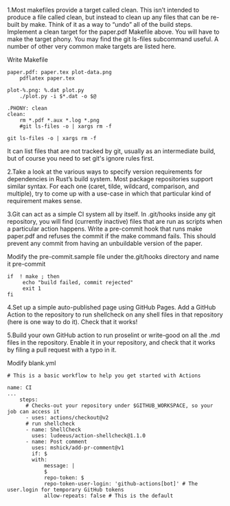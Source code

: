 1.Most makefiles provide a target called clean. This isn’t intended to produce a file called clean, but instead to clean up any files that can be re-built by make. Think of it as a way to “undo” all of the build steps. Implement a clean target for the paper.pdf Makefile above. You will have to make the target phony. You may find the git ls-files subcommand useful. A number of other very common make targets are listed here.

Write Makefile
```
paper.pdf: paper.tex plot-data.png
	pdflatex paper.tex

plot-%.png: %.dat plot.py
	./plot.py -i $*.dat -o $@

.PHONY: clean
clean:
	rm *.pdf *.aux *.log *.png
	#git ls-files -o | xargs rm -f
```

```shell
git ls-files -o | xargs rm -f 
```
It can list files that are not tracked by git, usually as an intermediate build, but of course you need to set git's ignore rules first.


2.Take a look at the various ways to specify version requirements for dependencies in Rust’s build system. Most package repositories support similar syntax. For each one (caret, tilde, wildcard, comparison, and multiple), try to come up with a use-case in which that particular kind of requirement makes sense.

3.Git can act as a simple CI system all by itself. In .git/hooks inside any git repository, you will find (currently inactive) files that are run as scripts when a particular action happens. Write a pre-commit hook that runs make paper.pdf and refuses the commit if the make command fails. This should prevent any commit from having an unbuildable version of the paper.

Modify the pre-commit.sample file under the.git/hooks directory and name it pre-commit
```
if  ! make ; then
     echo "build failed, commit rejected"
     exit 1
fi
```

4.Set up a simple auto-published page using GitHub Pages. Add a GitHub Action to the repository to run shellcheck on any shell files in that repository (here is one way to do it). Check that it works!

5.Build your own GitHub action to run proselint or write-good on all the .md files in the repository. Enable it in your repository, and check that it works by filing a pull request with a typo in it.

Modify blank.yml
```
# This is a basic workflow to help you get started with Actions

name: CI
...
    steps:
      # Checks-out your repository under $GITHUB_WORKSPACE, so your job can access it
      - uses: actions/checkout@v2
      # run shellcheck
      - name: ShellCheck
        uses: ludeeus/action-shellcheck@1.1.0
      - name: Post comment
        uses: mshick/add-pr-comment@v1
        if: $
        with:
            message: |
            $
            repo-token: $
            repo-token-user-login: 'github-actions[bot]' # The user.login for temporary GitHub tokens
            allow-repeats: false # This is the default
```
